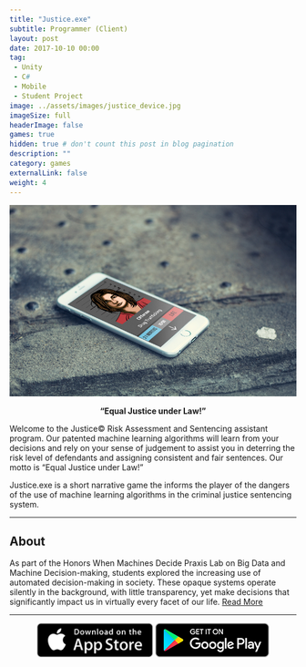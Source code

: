 ```yaml
---
title: "Justice.exe"
subtitle: Programmer (Client)
layout: post
date: 2017-10-10 00:00
tag:
 - Unity
 - C#
 - Mobile
 - Student Project
image: ../assets/images/justice_device.jpg
imageSize: full
headerImage: false
games: true
hidden: true # don't count this post in blog pagination
description: ""
category: games
externalLink: false
weight: 4
---
```


![Screenshot](../assets/images/justice_device.jpg)
**<center>“Equal Justice under Law!”</center>**

Welcome to the Justice© Risk Assessment and Sentencing assistant program. Our patented machine learning algorithms will learn from your decisions and rely on your sense of judgement to assist you in deterring the risk level of defendants and assigning consistent and fair sentences. Our motto is “Equal Justice under Law!”

Justice.exe is a short narrative game the informs the player of the dangers of the use of machine learning algorithms in the criminal justice sentencing system.

---
## About
As part of the Honors When Machines Decide Praxis Lab on Big Data and Machine Decision-making, students explored the increasing use of automated decision-making in society.  These opaque systems operate silently in the background, with little transparency, yet make decisions that significantly impact us in virtually every facet of our life.
[Read More](http://justiceexe.com/index.html)

---

<center>
<a href='https://itunes.apple.com/us/app/justice-exe/id1221500487?ls=1&mt=8'><img src='../assets/images/store_apple.png' height='60'></a>
<a href='https://play.google.com/store/apps/details?id=com.WhenMachinesDecide.Justicexe'><img src='../assets/images/store_google.png' height='60'></a>
</center>
